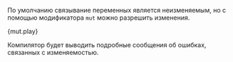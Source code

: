 По умолчанию связывание переменных является неизменяемым,
но с помощью модификатора `mut` можно разрешить изменения.

{mut.play}

Компилятор будет выводить подробные сообщения об ошибках, связанных с изменяемостью.
